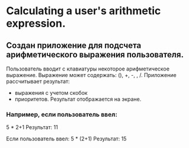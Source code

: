 # Calculating a user's arithmetic expression.

## Создан приложение для подсчета арифметического выражения пользователя.

Пользователь вводит с клавиатуры некоторое арифметическое выражение.
Выражение может содержать: (), +, -, , /.
Приложение рассчитывает результат:
 - выражения с учетом скобок
 - приоритетов.
Результат отображается на экране.

### Например, если пользователь ввел:
5 * 2+1
Результат: 11

Если пользователь ввел:
5 * (2+1)
Результат: 15
